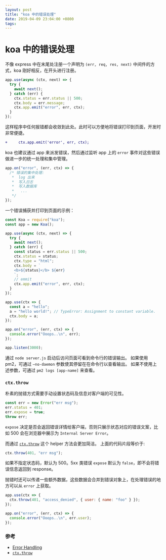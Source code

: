 ```yaml
---
layout: post
title: "koa 中的错误处理"
date: 2019-04-09 23:04:00 +0800
tags: 
---
```

    
# koa 中的错误处理

不像 express 中在末尾处注册一个声明为 `(err, req, res, next)` 中间件的方式，koa 刚好相反，在开头进行注册。

```js
app.use(async (ctx, next) => {
  try {
    await next();
  } catch (err) {
    ctx.status = err.status || 500;
    ctx.body = err.message;
    ctx.app.emit("error", err, ctx);
  }
});
```

这样程序中任何报错都会收敛到此处。此时可以方便地将错误打印到页面，开发时非常便捷。

```diff
+     ctx.app.emit('error', err, ctx);
```

koa 也建议通过 app 来派发错误，然后通过监听 app 上的 `error` 事件对这些错误做进一步的统一处理和集中管理。

```js
app.on("error", (err, ctx) => {
  /* 错误的集中处理:
   *  log 出来
   *  写入日志
   *  写入数据库
   *   ...
   */
});
```

一个错误捕获并打印到页面的示例：

```js
const Koa = require("koa");
const app = new Koa();

app.use(async (ctx, next) => {
  try {
    await next();
  } catch (err) {
    const status = err.status || 500;
    ctx.status = status;
    ctx.type = "html";
    ctx.body = `
    <b>${status}</b> ${err}
    `;
    // emmit
    ctx.app.emit("error", err, ctx);
  }
});

app.use(ctx => {
  const a = "hello";
  a = "hello world!"; // TypeError: Assignment to constant variable.
  ctx.body = a;
});

app.on("error", (err, ctx) => {
  console.error("Ooops..\n", err);
});

app.listen(3000);
```

通过 `node server.js` 启动后访问页面可看到命令行的错误输出。
如果使用 pm2，可通过 `—no-daemon` 参数使其停留在在命令行以查看输出。
如果不使用上述参数，可通过 `pm2 logs [app-name]` 来查看。

### `ctx.throw`

朴素的抛错方式需要手动设置状态码及信息对客户端的可见性。

```js
const err = new Error("err msg");
err.status = 401;
err.expose = true;
throw err;
```

`expose` 决定是否会返回错误详情给客户端，否则只展示状态对应的错误文案，比如 500 会在浏览器中展示为 `Internal Server Error`。

而通过 [`ctx.throw`](https://github.com/koajs/koa/blob/master/docs/api/context.md#ctxthrowstatus-msg-properties) 这个 helper 方法会更加简洁。
上面的代码片段等价于:

```js
ctx.throw(401, "err msg");
```

如果不指定状态码，默认为 500。5xx 类错误 `expose` 默认为 `false`，即不会将错误信息返回到 response。

抛错时还可以传递一些额外数据，这些数据会合并到错误对象上，在处理错误的地方可以从 `error` 上获取。

```js
app.use(ctx => {
  ctx.throw(401, "access_denied", { user: { name: "foo" } });
});

app.on("error", (err, ctx) => {
  console.error("Ooops..\n", err.user);
});
```

### 参考

- [Error Handling](https://github.com/koajs/koa/wiki/Error-Handling)
- [`ctx.throw`](https://github.com/koajs/koa/blob/master/docs/api/context.md#ctxthrowstatus-msg-properties)

    